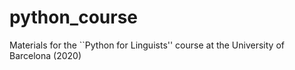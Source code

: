 # python_course
Materials for the ``Python for Linguists'' course at the University of Barcelona (2020)
